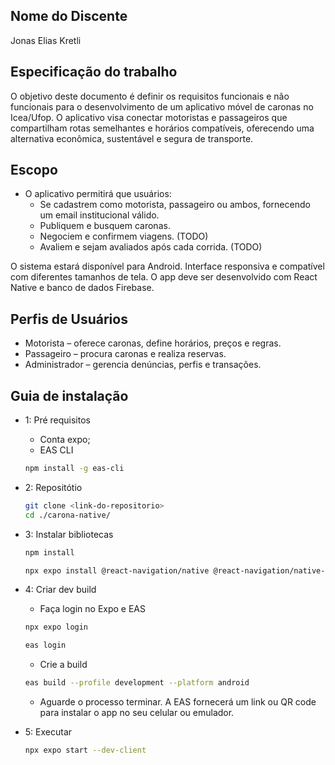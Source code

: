 ## Nome do Discente
Jonas Elias Kretli

## Especificação do trabalho

O objetivo deste documento é definir os requisitos funcionais e não funcionais para o
desenvolvimento de um aplicativo móvel de caronas no Icea/Ufop. O aplicativo visa
conectar motoristas e passageiros que compartilham rotas semelhantes e horários
compatíveis, oferecendo uma alternativa econômica, sustentável e segura de transporte.

## Escopo
  * O aplicativo permitirá que usuários:
    - Se cadastrem como motorista, passageiro ou ambos, fornecendo um email
institucional válido.
    - Publiquem e busquem caronas.
    - Negociem e confirmem viagens. (TODO)
    - Avaliem e sejam avaliados após cada corrida. (TODO)

O sistema estará disponível para Android. Interface responsiva e compatível com
diferentes tamanhos de tela. O app deve ser desenvolvido com React Native e banco de
dados Firebase.

## Perfis de Usuários
* Motorista – oferece caronas, define horários, preços e regras.
* Passageiro – procura caronas e realiza reservas.
* Administrador – gerencia denúncias, perfis e transações.

## Guia de instalação

* 1: Pré requisitos
  - Conta expo;
  - EAS CLI
   ```bash
   npm install -g eas-cli
   ```
* 2: Repositótio
   ```bash
   git clone <link-do-repositorio>
   cd ./carona-native/
   ```
* 3: Instalar bibliotecas
   ```bash
   npm install
   ```
   ```bash
   npx expo install @react-navigation/native @react-navigation/native-stack @react-navigation/drawer react-native-gesture-handler react-native-reanimated @react-native-async-storage/async-storage firebase crypto-js expo-image-picker react-native-gifted-chat react-native-keyboard-controller
   ```
* 4: Criar dev build
  - Faça login no Expo e EAS
   ```bash
   npx expo login
   ```
   ```bash
   eas login
   ```
   - Crie a build
   ```bash
   eas build --profile development --platform android
   ```
  - Aguarde o processo terminar. A EAS fornecerá um link ou QR code para instalar o app no seu celular ou emulador.
  
* 5: Executar
  ```bash
  npx expo start --dev-client
  ```
